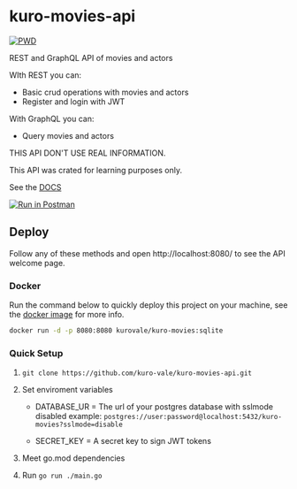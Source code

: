 # kuro-movies-api

[![PWD](https://raw.githubusercontent.com/play-with-docker/stacks/master/assets/images/button.png)](https://labs.play-with-docker.com/?stack=https://raw.githubusercontent.com/kuro-vale/kuro-movies-api/main/pwd-stack.yml)

REST and GraphQL API of movies and actors

WIth REST you can:

- Basic crud operations with movies and actors
- Register and login with JWT

With GraphQL you can:

- Query movies and actors

THIS API DON'T USE REAL INFORMATION.

This API was crated for learning purposes only.

See the [DOCS](https://documenter.getpostman.com/view/20195671/UzBpLRz8)

[![Run in Postman](https://run.pstmn.io/button.svg)](https://app.getpostman.com/run-collection/20195671-8e639575-089c-415a-b082-f2a4d23f0469?action=collection%2Ffork&collection-url=entityId%3D20195671-8e639575-089c-415a-b082-f2a4d23f0469%26entityType%3Dcollection%26workspaceId%3D340d12f8-bfd8-4f84-8bc7-f3b080c24682)

## Deploy

Follow any of these methods and open http://localhost:8080/ to see the API welcome page.

### Docker

Run the command below to quickly deploy this project on your machine, see the [docker image](https://hub.docker.com/r/kurovale/kuro-movies) for more info.

```bash
docker run -d -p 8080:8080 kurovale/kuro-movies:sqlite
```

### Quick Setup

1. ```git clone https://github.com/kuro-vale/kuro-movies-api.git```

2. Set enviroment variables
    - DATABASE_UR = The url of your postgres database with sslmode disabled example: ```postgres://user:password@localhost:5432/kuro-movies?sslmode=disable```

    - SECRET_KEY = A secret key to sign JWT tokens
3. Meet go.mod dependencies
4. Run ```go run ./main.go```
